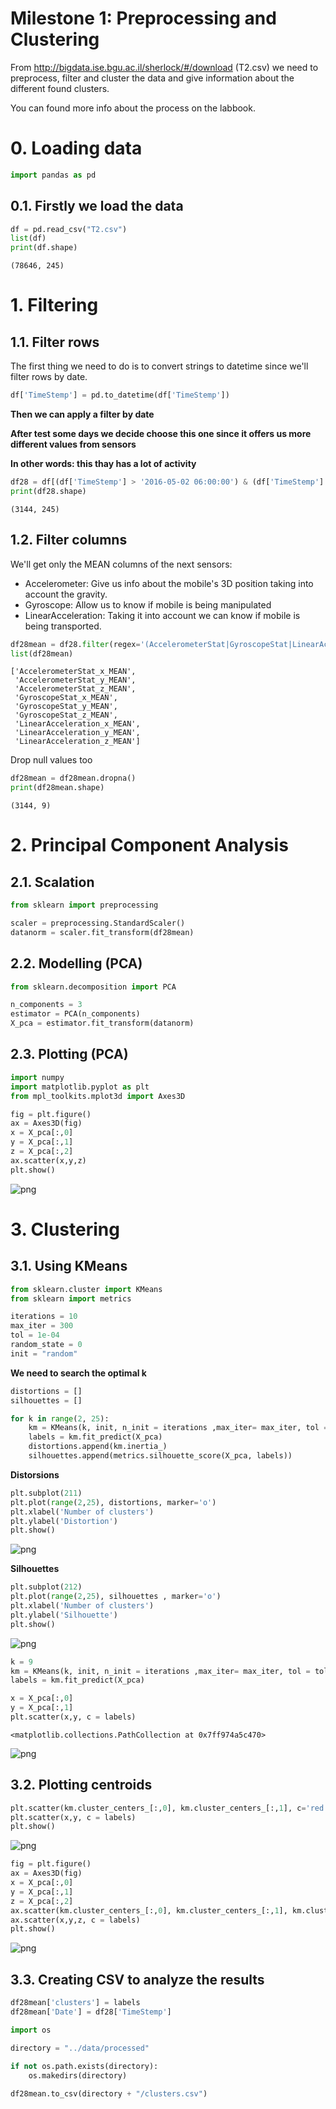 # Milestone 1: Preprocessing and Clustering

From http://bigdata.ise.bgu.ac.il/sherlock/#/download (T2.csv) we need to preprocess, filter and cluster the data and give information about the different found clusters.

You can found more info about the process on the labbook.

# 0. Loading data


```python
import pandas as pd
```

## 0.1. Firstly we load the data


```python
df = pd.read_csv("T2.csv")
list(df)
print(df.shape)
```

    (78646, 245)


# 1. Filtering

## 1.1. Filter rows

The first thing we need to do is to convert strings to datetime since we'll filter rows by date.


```python
df['TimeStemp'] = pd.to_datetime(df['TimeStemp'])
```

**Then we can apply a filter by date**

**After test some days we decide choose this one since it offers us more different values from sensors**

**In other words: this thay has a lot of activity**


```python
df28 = df[(df['TimeStemp'] > '2016-05-02 06:00:00') & (df['TimeStemp'] <= '2016-05-02 23:59:59')]
print(df28.shape)
```

    (3144, 245)


## 1.2. Filter columns

We'll get only the MEAN columns of the next sensors:

- Accelerometer: Give us info about the mobile's 3D position taking into account the gravity.
- Gyroscope: Allow us to know if mobile is being manipulated
- LinearAcceleration: Taking it into account we can know if mobile is being transported.


```python
df28mean = df28.filter(regex='(AccelerometerStat|GyroscopeStat|LinearAcceleration).*_MEAN$', axis=1)
list(df28mean)
```




    ['AccelerometerStat_x_MEAN',
     'AccelerometerStat_y_MEAN',
     'AccelerometerStat_z_MEAN',
     'GyroscopeStat_x_MEAN',
     'GyroscopeStat_y_MEAN',
     'GyroscopeStat_z_MEAN',
     'LinearAcceleration_x_MEAN',
     'LinearAcceleration_y_MEAN',
     'LinearAcceleration_z_MEAN']



Drop null values too


```python
df28mean = df28mean.dropna()
print(df28mean.shape)
```

    (3144, 9)


# 2. Principal Component Analysis
## 2.1. Scalation


```python
from sklearn import preprocessing

scaler = preprocessing.StandardScaler()
datanorm = scaler.fit_transform(df28mean)
```

## 2.2. Modelling (PCA)


```python
from sklearn.decomposition import PCA

n_components = 3
estimator = PCA(n_components)
X_pca = estimator.fit_transform(datanorm)
```

## 2.3. Plotting (PCA)


```python
import numpy
import matplotlib.pyplot as plt
from mpl_toolkits.mplot3d import Axes3D

fig = plt.figure()
ax = Axes3D(fig)
x = X_pca[:,0]
y = X_pca[:,1]
z = X_pca[:,2]
ax.scatter(x,y,z)
plt.show()
```


![png](output_17_0.png)


# 3. Clustering

## 3.1. Using KMeans


```python
from sklearn.cluster import KMeans
from sklearn import metrics

iterations = 10
max_iter = 300 
tol = 1e-04 
random_state = 0
init = "random"
```

**We need to search the optimal k**


```python
distortions = []
silhouettes = []

for k in range(2, 25):
    km = KMeans(k, init, n_init = iterations ,max_iter= max_iter, tol = tol,random_state = random_state)
    labels = km.fit_predict(X_pca)
    distortions.append(km.inertia_)
    silhouettes.append(metrics.silhouette_score(X_pca, labels))
```

**Distorsions**


```python
plt.subplot(211)
plt.plot(range(2,25), distortions, marker='o')
plt.xlabel('Number of clusters')
plt.ylabel('Distortion')
plt.show()
```


![png](output_23_0.png)


**Silhouettes**


```python
plt.subplot(212)
plt.plot(range(2,25), silhouettes , marker='o')
plt.xlabel('Number of clusters')
plt.ylabel('Silhouette')
plt.show()
```


![png](output_25_0.png)



```python
k = 9
km = KMeans(k, init, n_init = iterations ,max_iter= max_iter, tol = tol,random_state = random_state)
labels = km.fit_predict(X_pca)
```


```python
x = X_pca[:,0]
y = X_pca[:,1]
plt.scatter(x,y, c = labels)
```




    <matplotlib.collections.PathCollection at 0x7ff974a5c470>




![png](output_27_1.png)


## 3.2. Plotting centroids


```python
plt.scatter(km.cluster_centers_[:,0], km.cluster_centers_[:,1], c='red',s=100)
plt.scatter(x,y, c = labels)
plt.show()
```


![png](output_29_0.png)



```python
fig = plt.figure()
ax = Axes3D(fig)
x = X_pca[:,0]
y = X_pca[:,1]
z = X_pca[:,2]
ax.scatter(km.cluster_centers_[:,0], km.cluster_centers_[:,1], km.cluster_centers_[:,2], c='red',s=200)
ax.scatter(x,y,z, c = labels)
plt.show()
```


![png](output_30_0.png)


## 3.3. Creating CSV to analyze the results


```python
df28mean['clusters'] = labels
df28mean['Date'] = df28['TimeStemp']
```


```python
import os

directory = "../data/processed"

if not os.path.exists(directory):
    os.makedirs(directory)
    
df28mean.to_csv(directory + "/clusters.csv")
```
